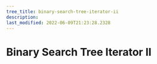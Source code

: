```yaml
---
tree_title: binary-search-tree-iterator-ii
description: 
last_modified: 2022-06-09T21:23:28.2328
---
```


# Binary Search Tree Iterator II
